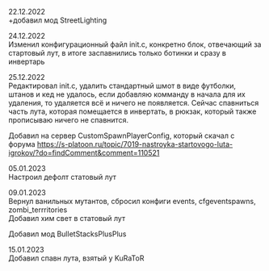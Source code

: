 22.12.2022  
+добавил мод StreetLighting

24.12.2022  
Изменил конфигурационный файл init.c, конкретно блок, отвечающий за стартовый лут, в итоге заспавнились только ботинки и сразу в инвертарь

25.12.2022  
Редактировал init.c, удалить стандартный шмот в виде футболки, штанов и кед не удалось, если добавляю комманду в начала для их удаления, то удаляется всё и ничего не появляется.
Сейчас спавниться часть лута, которая помещается в инвертать, в рюкзак, который также прописываю ничего не спавнится.

Добавил на сервер CustomSpawnPlayerConfig, который скачал с форума https://s-platoon.ru/topic/7019-nastroyka-startovogo-luta-igrokov/?do=findComment&comment=110521

05.01.2023  
Настроил дефолт статовый лут

09.01.2023  
Вернул ванильных мутантов, сбросил конфиги events, cfgeventspawns, zombi_terrritories  
Добавил хим свет в статовый лут

Добавил мод BulletStacksPlusPlus

15.01.2023  
Добавил спавн лута, взятый у KuRaToR
